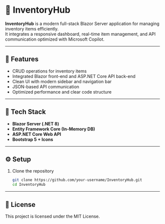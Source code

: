 # 🧭 InventoryHub

**InventoryHub** is a modern full-stack Blazor Server application for managing inventory items efficiently.  
It integrates a responsive dashboard, real-time item management, and API communication optimized with Microsoft Copilot.

---

## 🚀 Features
- CRUD operations for inventory items  
- Integrated Blazor front-end and ASP.NET Core API back-end  
- Clean UI with modern sidebar and navigation bar  
- JSON-based API communication  
- Optimized performance and clear code structure  

---

## 🧩 Tech Stack
- **Blazor Server (.NET 8)**
- **Entity Framework Core (In-Memory DB)**
- **ASP.NET Core Web API**
- **Bootstrap 5 + Icons**

---
## ⚙️ Setup
1. Clone the repository  
   ```bash
   git clone https://github.com/your-username/InventoryHub.git
   cd InventoryHub

---

## 📜 License
This project is licensed under the MIT License.
